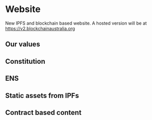 # Website
New IPFS and blockchain based website.  A hosted version will be at https://v2.blockchainaustralia.org

## Our values

## Constitution

## ENS

## Static assets from IPFs

## Contract based content
